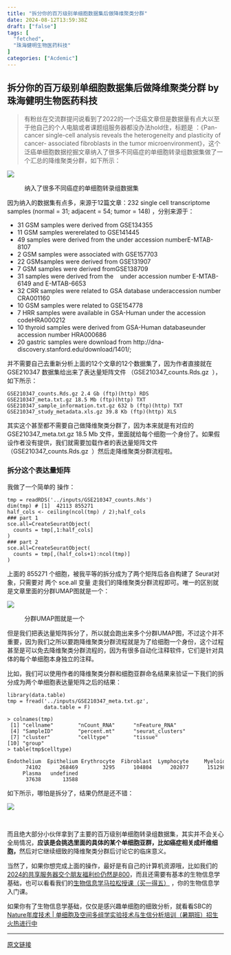 ```yaml
---
title: "拆分你的百万级别单细胞数据集后做降维聚类分群"
date: 2024-08-12T13:59:38Z
draft: ["false"]
tags: [
  "fetched",
  "珠海健明生物医药科技"
]
categories: ["Acdemic"]
---
```

拆分你的百万级别单细胞数据集后做降维聚类分群 by 珠海健明生物医药科技
------
<div><section data-tool="mdnice编辑器" data-website="https://www.mdnice.com"><blockquote data-tool="mdnice编辑器"><span></span><p>有粉丝在交流群提问说看到了2022的一个泛癌文章但是数据量有点大以至于他自己的个人电脑或者课题组服务器都没办法hold住，标题是 ：《Pan-cancer single-cell analysis reveals the heterogeneity and plasticity of cancer- associated fibroblasts in the tumor microenvironment》，这个泛癌单细胞数据挖掘文章纳入了很多不同癌症的单细胞转录组数据集做了一个汇总的降维聚类分群，如下所示：</p></blockquote><p><img data-galleryid="" data-imgfileid="100047949" data-ratio="0.9342592592592592" data-s="300,640" data-src="https://mmbiz.qpic.cn/mmbiz_png/cZNhZQ6j4wxQia5qFh1SOWDTd6y8ufHUx3yK7dUvCq11OlafpnnoiaHJ1QrnZ8TdE3uKWSwHzaiakxZs637BI8B5w/640?wx_fmt=png&amp;from=appmsg" data-type="png" data-w="1080" src="https://mmbiz.qpic.cn/mmbiz_png/cZNhZQ6j4wxQia5qFh1SOWDTd6y8ufHUx3yK7dUvCq11OlafpnnoiaHJ1QrnZ8TdE3uKWSwHzaiakxZs637BI8B5w/640?wx_fmt=png&amp;from=appmsg"></p><figure data-tool="mdnice编辑器"><figcaption>纳入了很多不同癌症的单细胞转录组数据集</figcaption></figure><p data-tool="mdnice编辑器">因为纳入的数据集有点多，来源于12篇文章：232 single cell transcriptome samples (normal = 31; adjacent = 54; tumor = 148) ，分别来源于：</p><ul data-tool="mdnice编辑器"><li><section>31 GSM samples were derived from GSE134355</section></li><li><section>11 GSM samples wererelated to GSE141445</section></li><li><section>49 samples were derived from the under accession numberE-MTAB-8107</section></li><li><section>2 GSM samples were associated with GSE157703</section></li><li><section>22 GSMsamples were derived from GSE131907</section></li><li><section>7 GSM samples were derived fromGSE138709</section></li><li><section>31 samples were derived from the    under accession number E-MTAB-6149 and E-MTAB-6653</section></li><li><section>32 CRR samples were related to GSA database underaccession number CRA001160</section></li><li><section>10 GSM samples were related to GSE154778</section></li><li><section>7 HRR samples were available in GSA-Human under the accession codeHRA000212</section></li><li><section>10 thyroid samples were derived from GSA-Human databaseunder accession number HRA000686</section></li><li><section>20 gastric samples were download from http://dna-discovery.stanford.edu/download/1401/;</section></li></ul><p data-tool="mdnice编辑器">并不需要自己去重新分析上面的12个文章的12个数据集了，因为作者直接就在 GSE210347 数据集给出来了表达量矩阵文件 （GSE210347_counts.Rds.gz  ），如下所示：</p><pre data-tool="mdnice编辑器"><span></span><code>GSE210347_counts.Rds.gz 2.4 Gb (ftp)(http) RDS<br>GSE210347_meta.txt.gz 18.5 Mb (ftp)(http) TXT<br>GSE210347_sample_information.txt.gz 632 b (ftp)(http) TXT<br>GSE210347_study_metadata.xls.gz 39.8 Kb (ftp)(http) XLS<br></code></pre><p data-tool="mdnice编辑器">其实这个甚至都不需要自己做降维聚类分群了，因为本来就是有对应的GSE210347_meta.txt.gz 18.5 Mb 文件，里面就给每个细胞一个身份了。如果假设作者没有提供，我们就需要加载作者的表达量矩阵文件 （GSE210347_counts.Rds.gz  ）然后走降维聚类分群流程啦。</p><h3 data-tool="mdnice编辑器"><span></span><span>拆分这个表达量矩阵</span><span></span></h3><p data-tool="mdnice编辑器">我做了一个简单的 操作：</p><pre data-tool="mdnice编辑器"><span></span><code>tmp = readRDS(<span>'../inputs/GSE210347_counts.Rds'</span>)<br>dim(tmp) <span># [1]  42113 855271</span><br>half_cols &lt;- ceiling(ncol(tmp) / <span>2</span>);half_cols<br><span>### part 1 </span><br>sce.all=CreateSeuratObject(<br>  counts = tmp[,<span>1</span>:half_cols]<br>)<br><span>### part 2</span><br>sce.all=CreateSeuratObject(<br>  counts = tmp[,(half_cols+<span>1</span>):ncol(tmp)]<br>)<br></code></pre><p data-tool="mdnice编辑器">上面的 855271 个细胞，被我平等的拆分成为了两个矩阵后各自构建了 Seurat对象，只需要对 两个 sce.all 变量 走我们的降维聚类分群流程即可。唯一的区别就是文章里面的分群UMAP图就是一个：</p><p><img data-galleryid="" data-imgfileid="100047951" data-ratio="0.6453703703703704" data-s="300,640" data-src="https://mmbiz.qpic.cn/mmbiz_png/cZNhZQ6j4wxQia5qFh1SOWDTd6y8ufHUx7Nj816KX8F6Dw9OxQfP3BxOktUOPMDliardgKnf50twOVNxL8BA07bQ/640?wx_fmt=png&amp;from=appmsg" data-type="png" data-w="1080" src="https://mmbiz.qpic.cn/mmbiz_png/cZNhZQ6j4wxQia5qFh1SOWDTd6y8ufHUx7Nj816KX8F6Dw9OxQfP3BxOktUOPMDliardgKnf50twOVNxL8BA07bQ/640?wx_fmt=png&amp;from=appmsg"></p><figure data-tool="mdnice编辑器"><figcaption>分群UMAP图就是一个</figcaption></figure><p data-tool="mdnice编辑器">但是我们把表达量矩阵拆分了，所以就会跑出来多个分群UMAP图，不过这个并不重要，因为我们之所以要跑降维聚类分群流程就是为了给细胞一个身份，这个过程甚至是可以免去降维聚类分群流程的，因为有很多自动化注释软件，它们是针对具体的每个单细胞本身独立的注释。</p><p data-tool="mdnice编辑器">比如，我们可以使用作者的降维聚类分群和细胞亚群命名结果来验证一下我们的拆分成为两个单细胞表达量矩阵之后的结果：</p><pre data-tool="mdnice编辑器"><span></span><code><span>library</span>(data.table)<br>tmp = fread(<span>'../inputs/GSE210347_meta.txt.gz'</span>,<br>            data.table = <span>F</span>) <br><br>&gt; colnames(tmp)<br> [<span>1</span>] <span>"cellname"</span>        <span>"nCount_RNA"</span>      <span>"nFeature_RNA"</span>   <br> [<span>4</span>] <span>"SampleID"</span>        <span>"percent.mt"</span>      <span>"seurat_clusters"</span><br> [<span>7</span>] <span>"cluster"</span>         <span>"celltype"</span>        <span>"tissue"</span>         <br>[<span>10</span>] <span>"group"</span>          <br>&gt; table(tmp$celltype)<br><br>Endothelium  Epithelium Erythrocyte  Fibroblast  Lymphocyte     Myeloid <br>      <span>74102</span>      <span>268469</span>        <span>3295</span>      <span>104804</span>      <span>202077</span>      <span>151298</span> <br>     Plasma   undefined <br>      <span>37638</span>       <span>13588</span> <br></code></pre><p data-tool="mdnice编辑器">如下所示，哪怕是拆分了，结果仍然是还不错：</p><p><img data-galleryid="" data-imgfileid="100047950" data-ratio="1.2194444444444446" data-s="300,640" data-src="https://mmbiz.qpic.cn/mmbiz_png/cZNhZQ6j4wxQia5qFh1SOWDTd6y8ufHUx37HIGP8yFI1HnZ7brOrGkTiaJnw5icdFFXugkYrMKbCtK6MyUJXIgFQw/640?wx_fmt=png&amp;from=appmsg" data-type="png" data-w="1080" src="https://mmbiz.qpic.cn/mmbiz_png/cZNhZQ6j4wxQia5qFh1SOWDTd6y8ufHUx37HIGP8yFI1HnZ7brOrGkTiaJnw5icdFFXugkYrMKbCtK6MyUJXIgFQw/640?wx_fmt=png&amp;from=appmsg"></p><figure data-tool="mdnice编辑器"><figcaption> </figcaption></figure><p data-tool="mdnice编辑器">而且绝大部分小伙伴拿到了主要的百万级别单细胞转录组数据集，其实并不会关心全局情况，<span><strong>应该是会挑选里面的具体的某个单细胞亚群，比如癌症相关成纤维细胞，</strong></span>然后对它继续细致的降维聚类分群后讨论它的临床意义。</p><p data-tool="mdnice编辑器">当然了，如果你想完成上面的操作，最好是有自己的计算机资源哦，比如我们的<a href="https://mp.weixin.qq.com/s?__biz=MzAxMDkxODM1Ng==&amp;mid=2247528363&amp;idx=1&amp;sn=5e02f3e9b2e148191e23ebc2c0d780e7&amp;scene=21#wechat_redirect" data-linktype="2">2024的共享服务器交个朋友福利价仍然是800</a>，而且还需要有基本的生物信息学基础，也可以看看我们的<a href="http://mp.weixin.qq.com/s?__biz=MzAxMDkxODM1Ng==&amp;mid=2247530001&amp;idx=1&amp;sn=676dcf224f9be23b288189775292aeeb&amp;chksm=9b4b36aaac3cbfbc3e3bb0865bd789d5093e3a643f3f345332995f707b7f209ae924e9e9529e&amp;scene=21#wechat_redirect" data-linktype="2">生物信息学马拉松授课（买一得五）</a> ，你的生物信息学入门课。</p><p data-tool="mdnice编辑器">如果你有了生物信息学基础，仅仅是感兴趣单细胞的细致分析，就看看SBC的 <a href="https://mp.weixin.qq.com/s?__biz=MzAxMDkxODM1Ng==&amp;mid=2247531593&amp;idx=1&amp;sn=83cf709e48a8cc2de5cebeadd138659b&amp;scene=21#wechat_redirect" data-linktype="2">Nature年度技术 | 单细胞及空间多组学实验技术与生信分析培训（暑期班）招生火热进行中</a></p></section><p><mp-style-type data-value="3"></mp-style-type></p></div>  
<hr>
<a href="https://mp.weixin.qq.com/s/ACPBXhGmjkTcrySay3hd7A",target="_blank" rel="noopener noreferrer">原文链接</a>

